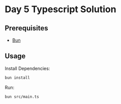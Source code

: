 # Day 5 Typescript Solution

## Prerequisites

- [Bun](https://bun.sh/)

## Usage

Install Dependencies:

```sh
bun install
```

Run:

```sh
bun src/main.ts
```
